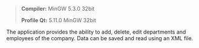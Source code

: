 
>**Compiler:**  MinGW 5.3.0 32bit
>
>**Profile Qt:**  5.11.0 MinGW 32bit

The application provides the ability to add, delete, edit departments and employees of the company.
Data can be saved and read using an XML file.
